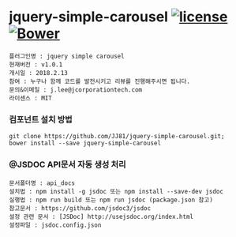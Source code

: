 # jquery-simple-carousel [![license](https://img.shields.io/github/license/mashape/apistatus.svg)](https://github.com/JJ81/jquery-simple-carousel) [![Bower](https://img.shields.io/bower/v/bootstrap.svg)](https://github.com/JJ81/jquery-simple-carousel)

```
플러그인명 : jquery simple carousel
현재버전 : v1.0.1
개시일 : 2018.2.13
참여 : 누구나 함께 코드를 발전시키고 리뷰를 진행해주시면 됩니다.
문의&이메일 : j.lee@jcorporationtech.com
라이센스 : MIT
```

### 컴포넌트 설치 방법
```
git clone https://github.com/JJ81/jquery-simple-carousel.git;
bower install --save jquery-simple-carousel
```

### @JSDOC API문서 자동 생성 처리
```
문서폴더명 : api_docs
설치법 : npm install -g jsdoc 또는 npm install --save-dev jsdoc
실행법 : npm run build 또는 npm run jsdoc (package.json 참고)
참고문서 : https://github.com/jsdoc3/jsdoc
설정 관련 문서 : [JSDoc] http://usejsdoc.org/index.html
설정파일 : jsdoc.config.json
```





